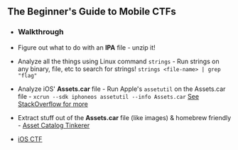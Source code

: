 ## The Beginner's Guide to Mobile CTFs

* ### Walkthrough
* Figure out what to do with an **IPA** file - unzip it!
* Analyze all the things using Linux command `strings` - Run strings on any binary, file, etc to search for strings! `strings <file-name> | grep "flag"`
* Analyze iOS' **Assets.car** file - Run Apple's `assetutil` on the Assets.car file - `xcrun --sdk iphoneos assetutil --info Assets.car` [See StackOverflow for more](https://stackoverflow.com/questions/22630418/analysing-assets-car-file-in-ios)
* Extract stuff out of the **Assets.car** file (like images) & homebrew friendly - [Asset Catalog Tinkerer](https://github.com/insidegui/AssetCatalogTinkerer)

* [iOS CTF](https://www.ivrodriguez.com/mobile-ctf)





